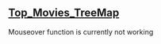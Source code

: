 ## [Top_Movies_TreeMap](https://christina11010.github.io/Top_Movies_TreeMap/)
Mouseover function is currently not working 
